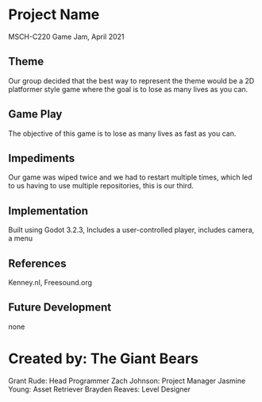 # Project Name
MSCH-C220 Game Jam, April 2021

## Theme
Our group decided that the best way to represent the theme would be a 2D platformer style game where the goal is to lose as many lives as you can.

## Game Play
The objective of this game is to lose as many lives as fast as you can.

## Impediments
Our game was wiped twice and we had to restart multiple times, which led to us having to use multiple repositories, this is our third. 

## Implementation
Built using Godot 3.2.3, Includes a user-controlled player, includes camera, a menu

## References
Kenney.nl, Freesound.org

## Future Development
none

# Created by: The Giant Bears
Grant Rude: Head Programmer
Zach Johnson: Project Manager
Jasmine Young: Asset Retriever
Brayden Reaves: Level Designer

